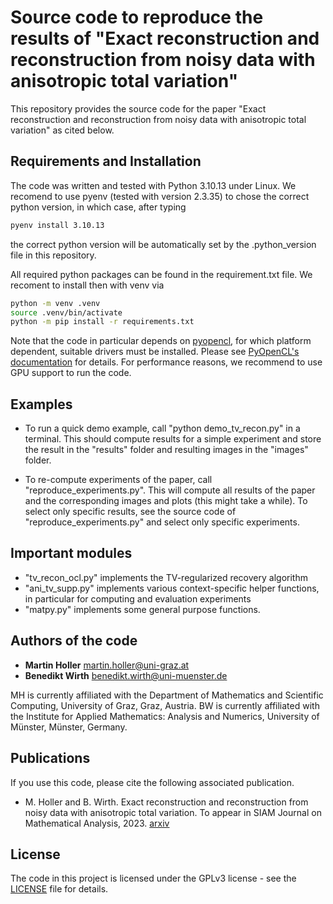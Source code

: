 # Source code to reproduce the results of "Exact reconstruction and reconstruction from noisy data with anisotropic total variation"
This repository provides the source code for the paper "Exact reconstruction and reconstruction from noisy data with anisotropic total variation" as cited below.

## Requirements and Installation


The code was written and tested with Python 3.10.13 under Linux. We recomend to use pyenv (tested with version 2.3.35) to chose the correct python version, in which case, after typing

```bash
pyenv install 3.10.13
```

the correct python version will be automatically set by the .python_version file in this repository.


All required python packages can be found in the requirement.txt file. We recoment to install then with venv via


```bash
python -m venv .venv
source .venv/bin/activate
python -m pip install -r requirements.txt
```

Note that the code in particular depends on [pyopencl](https://pypi.org/project/pyopencl/), for which platform dependent, suitable drivers must be installed. Please see [PyOpenCL's documentation](https://documen.tician.de/pyopencl/) for details. For performance reasons, we recommend to use GPU support to run the code.

## Examples

* To run a quick demo example, call "python demo_tv_recon.py" in a terminal. This should compute results for a simple experiment and store the result in the "results" folder and resulting images in the "images" folder.

* To re-compute experiments of the paper, call "reproduce_experiments.py". This will compute all results of the paper and the corresponding images and plots (this might take a while). To select only specific results, see the source code of "reproduce_experiments.py" and select only specific experiments.

## Important modules

* "tv_recon_ocl.py" implements the TV-regularized recovery algorithm
* "ani_tv_supp.py" implements various context-specific helper functions, in particular for computing and evaluation experiments
* "matpy.py" implements some general purpose functions.

## Authors of the code


* **Martin Holler** martin.holler@uni-graz.at 
* **Benedikt Wirth** benedikt.wirth@uni-muenster.de

MH is currently affiliated with the Department of Mathematics and Scientific Computing, University of Graz, Graz, Austria. BW is currently affiliated with the Institute for Applied Mathematics: Analysis and Numerics, University of Münster, Münster, Germany.

## Publications
If you use this code, please cite the following associated publication.

* M. Holler and B. Wirth. Exact reconstruction and reconstruction from noisy data with anisotropic total variation. To appear in SIAM Journal on Mathematical Analysis, 2023. [arxiv](https://arxiv.org/abs/2207.04757)

## License
The code in this project is licensed under the GPLv3 license - see the [LICENSE](LICENSE) file for details.
